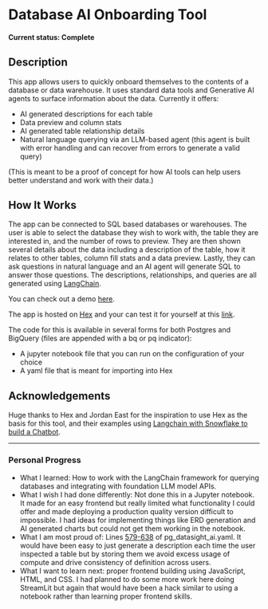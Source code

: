 # Database AI Onboarding Tool

#### Current status: Complete

## Description
This app allows users to quickly onboard themselves to the contents of a database or data warehouse.  It uses standard data tools and Generative AI agents to surface information about the data. Currently it offers:
* AI generated descriptions for each table
* Data preview and column stats
* AI generated table relationship details
* Natural language querying via an LLM-based agent (this agent is built with error handling and can recover from errors to generate a valid query)

(This is meant to be a proof of concept for how AI tools can help users better understand and work with their data.)


## How It Works
The app can be connected to SQL based databases or warehouses. The user is able to select the database they wish to work with, the table they are interested in, and the number of rows to preview. They are then shown several details about the data including a description of the table, how it relates to other tables, column fill stats and a data preview. Lastly, they can ask questions in natural language and an AI agent will generate SQL to answer those questions. The descriptions, relationships, and queries are all generated using [LangChain](https://www.langchain.com).

You can check out a demo [here](https://share.cleanshot.com/GLQQkmTy).

The app is hosted on [Hex](https://hex.tech) and your can test it for yourself at this [link](https://app.hex.tech/455658aa-ee04-480f-945a-3fd455933fa2/app/5674db16-661a-4545-916f-ffafe6620ea2/latest).

The code for this is available in several forms for both Postgres and BigQuery (files are appended with a bq or pq indicator):
* A jupyter notebook file that you can run on the configuration of your choice
* A yaml file that is meant for importing into Hex


## Acknowledgements
Huge thanks to Hex and Jordan East for the inspiration to use Hex as the basis for this tool, and their examples using [Langchain with Snowflake to build a Chatbot](https://hex.tech/use-cases/exploratory-analysis/text-SQL-chatbot/).

___

### Personal Progress
* What I learned: How to work with the LangChain framework for querying databases and integrating with foundation LLM model APIs.
* What I wish I had done differently: Not done this in a Jupyter notebook. It made for an easy frontend but really limited what functionality I could offer and made deploying a production quality version difficult to impossible. I had ideas for implementing things like ERD generation and AI generated charts but could not get them working in the notebook.
* What I am most proud of: Lines [579-638](https://github.com/brayden-s-haws/data_sight_ai/blob/8164b5b8f2aee8a0173579838ca5cc2998240310/pg_datasight_ai.yaml#L579) of pg_datasight_ai.yaml. It would have been easy to just generate a description each time the user inspected a table but by storing them we avoid excess usage of compute and drive consistency of definition across users.
* What I want to learn next: proper frontend building using JavaScript, HTML, and CSS. I had planned to do some more work here doing StreamLit but again that would have been a hack similar to using a notebook rather than learning proper frontend skills.

